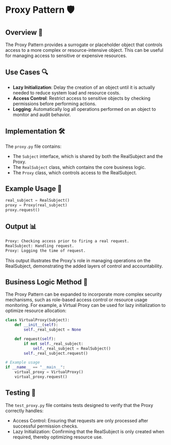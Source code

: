 # Proxy Pattern 🛡️

## Overview 📖
The Proxy Pattern provides a surrogate or placeholder object that controls access to a more complex or resource-intensive object. This can be useful for managing access to sensitive or expensive resources.

## Use Cases 🔍
- **Lazy Initialization**: Delay the creation of an object until it is actually needed to reduce system load and resource costs.
- **Access Control**: Restrict access to sensitive objects by checking permissions before performing actions.
- **Logging**: Automatically log all operations performed on an object to monitor and audit behavior.


## Implementation 🛠️
The `proxy.py` file contains:
- The `Subject` interface, which is shared by both the RealSubject and the Proxy.
- The `RealSubject` class, which contains the core business logic.
- The `Proxy` class, which controls access to the RealSubject.

## Example Usage 📝
```python
real_subject = RealSubject()
proxy = Proxy(real_subject)
proxy.request()
```
## Output 📊
```python
Proxy: Checking access prior to firing a real request.
RealSubject: Handling request.
Proxy: Logging the time of request.
```
This output illustrates the Proxy's role in managing operations on the RealSubject, demonstrating the added layers of control and accountability.

## Business Logic Method 🧠

The Proxy Pattern can be expanded to incorporate more complex security mechanisms, such as role-based access control or resource usage monitoring. For example, a Virtual Proxy can be used for lazy initialization to optimize resource allocation:

```python
class VirtualProxy(Subject):
    def __init__(self):
        self._real_subject = None

    def request(self):
        if not self._real_subject:
            self._real_subject = RealSubject()
        self._real_subject.request()

# Example usage
if __name__ == "__main__":
    virtual_proxy = VirtualProxy()
    virtual_proxy.request()
```

## Testing 🧪
The `test_proxy.py` file contains tests designed to verify that the Proxy correctly handles:
- Access Control: Ensuring that requests are only processed after successful permission checks.
- Lazy Initialization: Confirming that the RealSubject is only created when required, thereby optimizing resource use.